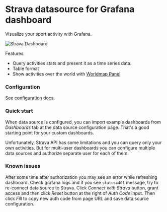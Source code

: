# Strava datasource for Grafana dashboard

Visualize your sport activity with Grafana.

![Strava Dashboard](https://user-images.githubusercontent.com/4932851/72068746-d54a9580-32f6-11ea-9352-c2bcaa2a723a.png)

Features:

- Query activities stats and present it as a time series data.
- Table format
- Show activities over the world with [Worldmap Panel](https://grafana.com/grafana/plugins/grafana-worldmap-panel)

### Configuration

See [configuration](https://github.com/grafana/strava-datasource/blob/master/docs/configuration.md) docs.

### Quick start

When data source is configured, you can import example dashboards from _Dashboards_ tab at the data source configuration page. That's a good starting point for your custom dashboards.

Unfortunately, Strava API has some limitations and you can query only your own activities. But for multi-user dashboards you can configure multiple data sources and authorize separate user for each of them.

### Known issues

After some time after authorization you may see an error while refreshing dashboard. Check grafana logs and if you see `status=401` message, try to re-connect data source to Strava. Click _Connect with Strava_ button, grant access and then click _Reset_ button at the right of _Auth Code_ input. Then click _Fill_ to copy new auth code from page URL and save data source configuration.
